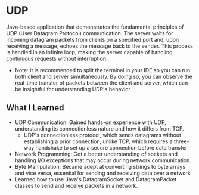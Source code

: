 # UDP
 Java-based application that demonstrates the fundamental principles of UDP (User Datagram Protocol) communication.
  The server waits for incoming datagram packets from clients on a specified port and, upon receiving a message, echoes the message back to the sender. This process is handled in an infinite loop, making the server capable of handling continuous requests without interruption.

- Note: It is recommended to split the terminal in your IDE so you can run both client and server simultaneously. By doing so, you can observe the real-time transfer of packets between the client and server, which can be insightful for understanding UDP's behavior 


## What I Learned
- UDP Communication: Gained hands-on experience with UDP, understanding its connectionless nature and how it differs from TCP.
  -  UDP's connectionless protocol, which sends datagrams without establishing a prior connection, unlike TCP, which requires a three-way handshake to set up a secure connection before data transfer
- Network Programming: Got a better understanding of sockets and handling I/O exceptions that may occur during network communication.
- Byte Manipulation: Became adept at converting strings to byte arrays and vice versa, essential for sending and receiving data over a network
- Learned how to use Java's DatagramSocket and DatagramPacket classes to send and receive packets in a network.

  

